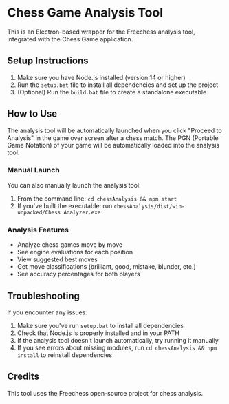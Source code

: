 # Chess Game Analysis Tool

This is an Electron-based wrapper for the Freechess analysis tool, integrated with the Chess Game application.

## Setup Instructions

1. Make sure you have Node.js installed (version 14 or higher)
2. Run the `setup.bat` file to install all dependencies and set up the project
3. (Optional) Run the `build.bat` file to create a standalone executable

## How to Use

The analysis tool will be automatically launched when you click "Proceed to Analysis" in the game over screen after a chess match. The PGN (Portable Game Notation) of your game will be automatically loaded into the analysis tool.

### Manual Launch

You can also manually launch the analysis tool:

1. From the command line: `cd chessAnalysis && npm start`
2. If you've built the executable: run `chessAnalysis/dist/win-unpacked/Chess Analyzer.exe`

### Analysis Features

- Analyze chess games move by move
- See engine evaluations for each position
- View suggested best moves
- Get move classifications (brilliant, good, mistake, blunder, etc.)
- See accuracy percentages for both players

## Troubleshooting

If you encounter any issues:

1. Make sure you've run `setup.bat` to install all dependencies
2. Check that Node.js is properly installed and in your PATH
3. If the analysis tool doesn't launch automatically, try running it manually
4. If you see errors about missing modules, run `cd chessAnalysis && npm install` to reinstall dependencies

## Credits

This tool uses the Freechess open-source project for chess analysis.
